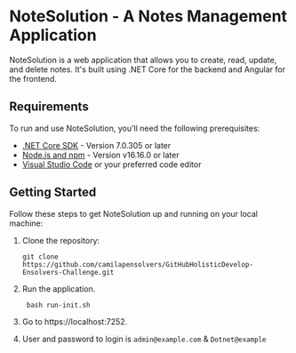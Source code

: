# NoteSolution - A Notes Management Application

NoteSolution is a web application that allows you to create, read, update, and delete notes. It's built using .NET Core
for the backend and Angular for the frontend.

## Requirements

To run and use NoteSolution, you'll need the following prerequisites:

- [.NET Core SDK](https://dotnet.microsoft.com/download) - Version 7.0.305 or later
- [Node.js and npm](https://nodejs.org/) - Version v16.16.0 or later
- [Visual Studio Code](https://code.visualstudio.com/) or your preferred code editor

## Getting Started

Follow these steps to get NoteSolution up and running on your local machine:

1. Clone the repository:

   ```shell
   git clone https://github.com/camilapensolvers/GitHubHolisticDevelop-Ensolvers-Challenge.git
   
   ```

2. Run the application.
   ```shell
    bash run-init.sh
      ```

3. Go to https://localhost:7252.
4. User and password to login is `admin@example.com` & `Dotnet@example`
